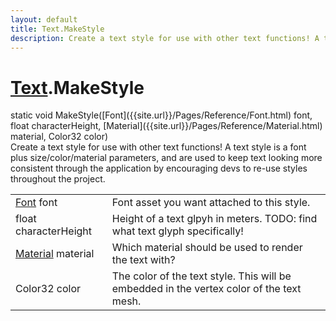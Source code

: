 ```yaml
---
layout: default
title: Text.MakeStyle
description: Create a text style for use with other text functions! A text style is a font plus size/color/material parameters, and are used to keep text looking more consistent through the application by encouraging devs to re-use styles throughout the project.
---
```

# [Text]({{site.url}}/Pages/Reference/Text.html).MakeStyle
<div class='signature' markdown='1'>
static void MakeStyle([Font]({{site.url}}/Pages/Reference/Font.html) font, float characterHeight, [Material]({{site.url}}/Pages/Reference/Material.html) material, Color32 color)
</div>
Create a text style for use with other text functions! A text style
is a font plus size/color/material parameters, and are used to keep text looking
more consistent through the application by encouraging devs to re-use styles
throughout the project.

|  |  |
|--|--|
|[Font]({{site.url}}/Pages/Reference/Font.html) font|Font asset you want attached to this style.|
|float characterHeight|Height of a text glpyh in meters. TODO: find what text glyph specifically!|
|[Material]({{site.url}}/Pages/Reference/Material.html) material|Which material should be used to render the text with?|
|Color32 color|The color of the text style. This will be embedded in the vertex color of the text mesh.|




